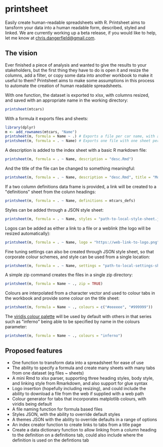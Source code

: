 # printsheet
Easily create human-readable spreadsheets with R. Printsheet aims to tansform your data into a human readable form, described, styled and linked. We are currently working up a beta release, if you would like to help, let me know at chris.dangerfield@gmail.com.

## The vision
Ever finished a piece of analysis and wanted to give the results to your stakeholders, but the first thing they have to do is open it and resize the columns, add a filter, or copy some data into another workbook to make it useful to them? Printsheet aims to make some assumptions in this process to automate the creation of human readable spreadsheets.

With one function, the dataset is exported to xlsx, with columns resized, and saved with an appropriate name in the working directory:

```R
printsheet(mtcars)
```

With a formula it exports files and sheets:

```R
library(dplyr)
m <- add_rownames(mtcars, "Name")
printsheet(m, formula = Name ~ .) # Exports a file per car name, with all data on one sheet
printsheet(m, formula = . ~ Name) # Exports one file with one sheet per car name, and an index sheet
```

A description is added to the index sheet with a basic R markdown file:

```R
printsheet(m, formula = . ~ Name, description = "desc.Rmd")
```

And the title of the file can be changed to something meaningful:

```R
printsheet(m, formula = . ~ Name, description = "desc.Rmd", title = "Motor Trend Car Road Tests")
```

If a two column definitions data frame is provided, a link will be created to a "definitions" sheet from the colunn headings:

```R
printsheet(m, formula = . ~ Name, definitions = mtcars_defs)
```

Styles can be added through a JSON style sheet:

```R
printsheet(m, formula = . ~ Name, styles = "path-to-local-style-sheet.json")
```

Logos can be added as either a link to a file or a weblink (the logo will be resized automatically):

```R
printsheet(m, formula = . ~ Name, logo = "https://web-link-to-logo.png")
```

Fine tuning settings can also be created through JSON style sheet, so that corporate colour schemes, and style can be used from a single location:

```R
printsheet(m, formula = . ~ Name, settings = "path-to-local-settings-sheet.json")
```

A simple zip command creates the files in a single zip directory:

```R
printsheet(m, formula = Name ~ ., zip = TRUE)
```

Colours are interpolated from a character vector and used to colour tabs in the workbook and provide some colour on the title sheet:

```R
printsheet(m, formula = Name ~ ., colours = c("#eeeeee", "#999999"))
```

The [viridis colour palette](https://cran.r-project.org/web/packages/viridis/vignettes/intro-to-viridis.html) will be used by default with others in that series such as "inferno" being able to be specified by name in the colours parameter:

```R
printsheet(m, formula = Name ~ ., colours = "inferno")
```


## Proposed features

* One function to transform data into a spreadsheet for ease of use
* The ability to specify a formula and create many sheets with many tabs from one dataset (eg files ~ sheets)
* A mini Rmd to xlsx parser, supporting three heading styles, body style, and linking style from Rmarkdown, and also support for glue syntax
* Logo insertion (hopefully including resizing), and could include the ability to download a file from the web if supplied with a web path
* Colour generator for tabs that incorporates matplotlib colours, with viridis being default
* A file naming function for formula based files
* Styles JSON, with the ability to override default styles
* A themes JSON with the ability to override defaults in a range of options
* An index creator function to create links to tabs from a title page
* Create a data dictionary function to allow linking from a column heading to the definition on a definitions tab, could also include where the definition is used on the defintions tab

